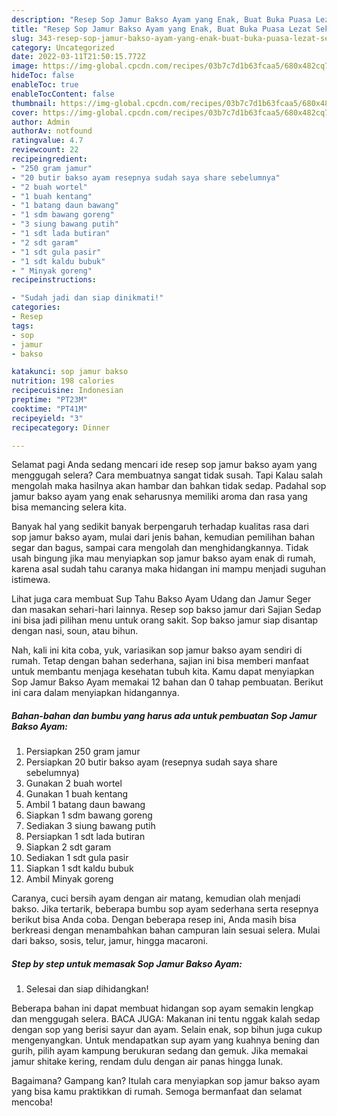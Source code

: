 ```yaml
---
description: "Resep Sop Jamur Bakso Ayam yang Enak, Buat Buka Puasa Lezat Sekali"
title: "Resep Sop Jamur Bakso Ayam yang Enak, Buat Buka Puasa Lezat Sekali"
slug: 343-resep-sop-jamur-bakso-ayam-yang-enak-buat-buka-puasa-lezat-sekali
category: Uncategorized
date: 2022-03-11T21:50:15.772Z
image: https://img-global.cpcdn.com/recipes/03b7c7d1b63fcaa5/680x482cq70/sop-jamur-bakso-ayam-foto-resep-utama.jpg
hideToc: false
enableToc: true
enableTocContent: false
thumbnail: https://img-global.cpcdn.com/recipes/03b7c7d1b63fcaa5/680x482cq70/sop-jamur-bakso-ayam-foto-resep-utama.jpg
cover: https://img-global.cpcdn.com/recipes/03b7c7d1b63fcaa5/680x482cq70/sop-jamur-bakso-ayam-foto-resep-utama.jpg
author: Admin
authorAv: notfound
ratingvalue: 4.7
reviewcount: 22
recipeingredient:
- "250 gram jamur"
- "20 butir bakso ayam resepnya sudah saya share sebelumnya"
- "2 buah wortel"
- "1 buah kentang"
- "1 batang daun bawang"
- "1 sdm bawang goreng"
- "3 siung bawang putih"
- "1 sdt lada butiran"
- "2 sdt garam"
- "1 sdt gula pasir"
- "1 sdt kaldu bubuk"
- " Minyak goreng"
recipeinstructions:

- "Sudah jadi dan siap dinikmati!"
categories:
- Resep
tags:
- sop
- jamur
- bakso

katakunci: sop jamur bakso 
nutrition: 198 calories
recipecuisine: Indonesian
preptime: "PT23M"
cooktime: "PT41M"
recipeyield: "3"
recipecategory: Dinner

---
```



Selamat pagi Anda sedang mencari ide resep sop jamur bakso ayam yang menggugah selera? Cara membuatnya sangat tidak susah. Tapi Kalau salah mengolah maka hasilnya akan hambar dan bahkan tidak sedap. Padahal sop jamur bakso ayam yang enak seharusnya memiliki aroma dan rasa yang bisa memancing selera kita.


Banyak hal yang sedikit banyak berpengaruh terhadap kualitas rasa dari sop jamur bakso ayam, mulai dari jenis bahan, kemudian pemilihan bahan segar dan bagus, sampai cara mengolah dan menghidangkannya. Tidak usah bingung jika mau menyiapkan sop jamur bakso ayam enak di rumah, karena asal sudah tahu caranya maka hidangan ini mampu menjadi suguhan istimewa.

Lihat juga cara membuat Sup Tahu Bakso Ayam Udang dan Jamur Seger dan masakan sehari-hari lainnya. Resep sop bakso jamur dari Sajian Sedap ini bisa jadi pilihan menu untuk orang sakit. Sop bakso jamur siap disantap dengan nasi, soun, atau bihun.


Nah, kali ini kita coba, yuk, variasikan sop jamur bakso ayam sendiri di rumah. Tetap dengan bahan sederhana, sajian ini bisa memberi manfaat untuk membantu menjaga kesehatan tubuh kita. Kamu dapat menyiapkan Sop Jamur Bakso Ayam memakai 12 bahan dan 0 tahap pembuatan. Berikut ini cara dalam menyiapkan hidangannya.

<!--inarticleads1-->

##### Bahan-bahan dan bumbu yang harus ada untuk pembuatan Sop Jamur Bakso Ayam:

1. Persiapkan 250 gram jamur
1. Persiapkan 20 butir bakso ayam (resepnya sudah saya share sebelumnya)
1. Gunakan 2 buah wortel
1. Gunakan 1 buah kentang
1. Ambil 1 batang daun bawang
1. Siapkan 1 sdm bawang goreng
1. Sediakan 3 siung bawang putih
1. Persiapkan 1 sdt lada butiran
1. Siapkan 2 sdt garam
1. Sediakan 1 sdt gula pasir
1. Siapkan 1 sdt kaldu bubuk
1. Ambil  Minyak goreng


Caranya, cuci bersih ayam dengan air matang, kemudian olah menjadi bakso. Jika tertarik, beberapa bumbu sop ayam sederhana serta resepnya berikut bisa Anda coba. Dengan beberapa resep ini, Anda masih bisa berkreasi dengan menambahkan bahan campuran lain sesuai selera. Mulai dari bakso, sosis, telur, jamur, hingga macaroni. 

<!--inarticleads2-->

##### Step by step untuk memasak Sop Jamur Bakso Ayam:


1. Selesai dan siap dihidangkan!

Beberapa bahan ini dapat membuat hidangan sop ayam semakin lengkap dan menggugah selera. BACA JUGA: Makanan ini tentu nggak kalah sedap dengan sop yang berisi sayur dan ayam. Selain enak, sop bihun juga cukup mengenyangkan. Untuk mendapatkan sup ayam yang kuahnya bening dan gurih, pilih ayam kampung berukuran sedang dan gemuk. Jika memakai jamur shitake kering, rendam dulu dengan air panas hingga lunak. 

Bagaimana? Gampang kan? Itulah cara menyiapkan sop jamur bakso ayam yang bisa kamu praktikkan di rumah. Semoga bermanfaat dan selamat mencoba!
